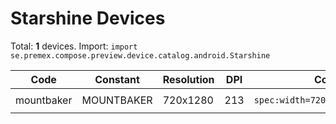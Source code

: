 # Starshine Devices

Total: **1** devices. Import: `import se.premex.compose.preview.device.catalog.android.Starshine`

| Code | Constant | Resolution | DPI | Compose Spec | Preview Usage |
|------|----------|------------|-----|-------------|---------------|
| mountbaker | MOUNTBAKER | 720x1280 | 213 | `spec:width=720px,height=1280px,dpi=213` | `@Preview(device = Starshine.MOUNTBAKER)` |

<!-- Generated automatically. Do not edit manually. -->
